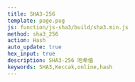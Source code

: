 ```yaml
---
title: SHA3-256
template: page.pug
js: function/js-sha3/build/sha3.min.js
method: sha3_256
action: Hash
auto_update: true
hex_input: true
description: SHA3-256 哈希值
keywords: SHA3,Keccak,online,hash
---
```

